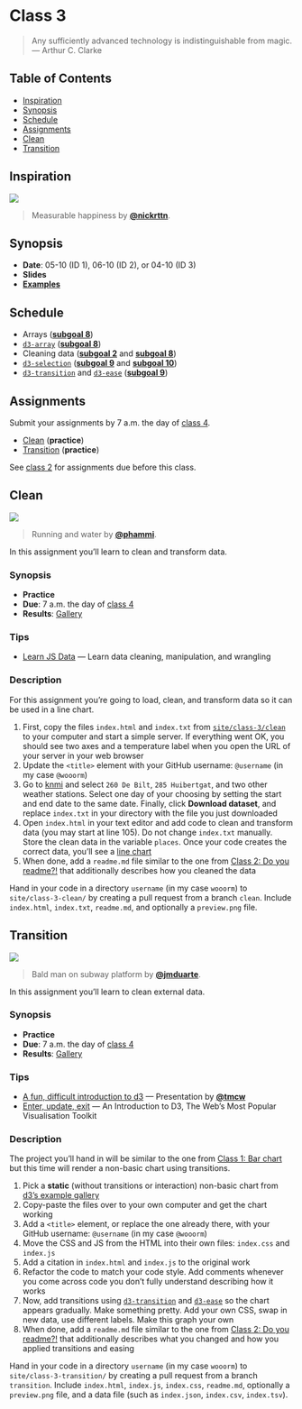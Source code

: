 # Class 3

> Any sufficiently advanced technology is indistinguishable from magic.
> — Arthur C. Clarke

## Table of Contents

*   [Inspiration](#inspiration)
*   [Synopsis](#synopsis)
*   [Schedule](#schedule)
*   [Assignments](#assignments)
*   [Clean](#clean)
*   [Transition](#transition)

## Inspiration

[![][inspiration-cover]][inspiration-link]

> Measurable happiness by [**@nickrttn**][inspiration-author].

## Synopsis

*   **Date**: 05-10 (ID 1), 06-10 (ID 2), or 04-10 (ID 3)
*   **Slides**
*   [**Examples**][examples]

## Schedule

*   Arrays
    ([**subgoal 8**][s8])
*   [`d3-array`][d3-array]
    ([**subgoal 8**][s8])
*   Cleaning data
    ([**subgoal 2**][s2] and [**subgoal 8**][s8])
*   [`d3-selection`][d3-selection]
    ([**subgoal 9**][s9] and [**subgoal 10**][s10])
*   [`d3-transition`][d3-transition] and [`d3-ease`][d3-ease]
    ([**subgoal 9**][s9])

## Assignments

Submit your assignments by 7 a.m. the day of [class 4][c4].

*   [Clean][clean] (**practice**)
*   [Transition][transition] (**practice**)

See [class 2][c2] for assignments due before this class.

## Clean

[![][clean-cover]][clean-cover-source]

> Running and water by [**@phammi**][clean-cover-author].

In this assignment you’ll learn to clean and transform data.

### Synopsis

*   **Practice**
*   **Due**: 7 a.m. the day of [class 4][c4]
*   **Results**: [Gallery][clean-gallery]

### Tips

*   [Learn JS Data](http://learnjsdata.com)
    — Learn data cleaning, manipulation, and wrangling

### Description

For this assignment you’re going to load, clean, and transform data so it can
be used in a line chart.

1.  First, copy the files `index.html` and `index.txt` from
    [`site/class-3/clean`][clean-starter] to your computer and start a simple
    server.
    If everything went OK, you should see two axes and a temperature label
    when you open the URL of your server in your web browser
2.  Update the `<title>` element with your GitHub username: `@username` (in my
    case `@wooorm`)
3.  Go to [knmi][uurgegevens] and select `260 De Bilt`, `285 Huibertgat`, and
    two other weather stations.  Select one day of your choosing by setting the
    start and end date to the same date.  Finally, click **Download dataset**,
    and replace `index.txt` in your directory with the file you just downloaded
4.  Open `index.html` in your text editor and add code to clean and transform
    data (you may start at line 105).  Do not change `index.txt` manually.
    Store the clean data in the variable `places`.
    Once your code creates the correct data, you’ll see a
    [line chart][clean-preview]
5.  When done, add a `readme.md` file similar to the one from
    [Class 2: Do you readme?!][c2readme] that additionally describes how you
    cleaned the data

Hand in your code in a directory `username` (in my case `wooorm`) to
`site/class-3-clean/` by creating a pull request from a branch `clean`.
Include `index.html`, `index.txt`, `readme.md`, and optionally a `preview.png`
file.

## Transition

[![][transition-cover]][transition-cover-source]

> Bald man on subway platform by [**@jmduarte**][transition-cover-author].

In this assignment you’ll learn to clean external data.

### Synopsis

*   **Practice**
*   **Due**: 7 a.m. the day of [class 4][c4]
*   **Results**: [Gallery][transition-gallery]

### Tips

*   [A fun, difficult introduction to d3](https://tmcw.github.io/presentations/dcjq/)
    — Presentation by [**@tmcw**](https://github.com/tmcw)
*   [Enter, update, exit](https://medium.com/@c_behrens/enter-update-exit-6cafc6014c36)
    — An Introduction to D3, The Web’s Most Popular Visualisation Toolkit

### Description

The project you’ll hand in will be similar to the one from
[Class 1: Bar chart][c1bar] but this time will render a non-basic chart using
transitions.

1.  Pick a **static** (without transitions or interaction) non-basic chart from
    [d3’s example gallery][d3-examples]
2.  Copy-paste the files over to your own computer and get the chart working
3.  Add a `<title>` element, or replace the one already there, with your GitHub
    username: `@username` (in my case `@wooorm`)
4.  Move the CSS and JS from the HTML into their own files: `index.css` and
    `index.js`
5.  Add a citation in `index.html` and `index.js` to the original work
6.  Refactor the code to match your code style.  Add comments whenever you
    come across code you don’t fully understand describing how it works
7.  Now, add transitions using [`d3-transition`][d3-transition] and
    [`d3-ease`][d3-ease] so the chart appears gradually.  Make something pretty.
    Add your own CSS, swap in new data, use different labels.  Make this graph
    your own
8.  When done, add a `readme.md` file similar to the one from
    [Class 2: Do you readme?!][c2readme] that additionally describes what you
    changed and how you applied transitions and easing

Hand in your code in a directory `username` (in my case `wooorm`) to
`site/class-3-transition/` by creating a pull request from a branch
`transition`.  Include `index.html`, `index.js`, `index.css`, `readme.md`,
optionally a `preview.png` file, and a data file (such as `index.json`,
`index.csv`, `index.tsv`).

[inspiration-cover]: images/meetbaar-geluk.jpg

[inspiration-link]: https://nickrttn.github.io/Frontend-3/

[inspiration-author]: https://github.com/nickrttn

[clean-cover]: images/rain.jpg

[clean-cover-source]: https://unsplash.com/photos/FtZL0r4DZYk

[clean-cover-author]: https://unsplash.com/@phammi

[transition-cover]: images/transition.jpg

[transition-cover-source]: https://unsplash.com/photos/Fh1kwPHsCNg

[transition-cover-author]: https://unsplash.com/@jmduarte

[c2]: class-2.md#assignments

[c2readme]: class-2.md#do-you-read-me

[c4]: class-4.md

[examples]: https://cmda-fe3.github.io/course-17-18/class-3/

[s2]: readme.md#subgoal-2

[s8]: readme.md#subgoal-8

[s9]: readme.md#subgoal-9

[s10]: readme.md#subgoal-10

[c1bar]: class-1.md#bar-chart

[clean]: #clean

[transition]: #transition

[clean-gallery]: https://cmda-fe3.github.io/course-17-18/class-3-clean/

[transition-gallery]: https://cmda-fe3.github.io/course-17-18/class-3-transition/

[clean-starter]: https://github.com/cmda-fe3/course-17-18/tree/master/site/class-3/clean

[uurgegevens]: http://projects.knmi.nl/klimatologie/uurgegevens/selectie.cgi

[clean-preview]: site/class-3/clean/preview.png

[d3-examples]: https://github.com/d3/d3/wiki/Gallery

[d3-array]: https://github.com/d3/d3-array

[d3-selection]: https://github.com/d3/d3-selection

[d3-transition]: https://github.com/d3/d3-transition

[d3-ease]: https://github.com/d3/d3-ease
